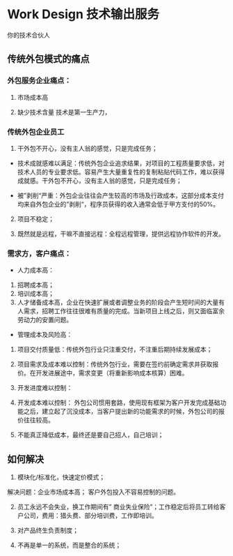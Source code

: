 
# Work Design 技术输出服务


你的技术合伙人

## 传统外包模式的痛点

### 外包服务企业痛点：

1. 市场成本高

2. 缺少技术含量
技术是第一生产力，


### 传统外包企业员工

1. 干外包不开心，没有主人翁的感觉，只是完成任务；
* 技术成就感难以满足：传统外包企业追求结果，对项目的工程质量要求低，对技术人员的专业要求低。容易产生大量重复性的复制粘贴代码工作，难以获得成就感。干外包不开心，没有主人翁的感觉，只是完成任务；

* 被”剥削“严重：外包企业往往会产生较高的市场及行政成本，这部分成本支付均来自外包企业的”剥削“，程序员获得的收入通常会低于甲方支付的50%。

2. 项目不稳定；

3. 既然就是远程，干嘛不直接远程：全程远程管理，提供远程协作软件的开发。

### 需求方，客户痛点：

* 人力成本高：

1. 招聘成本高；
2. 培训成本高；
3. 人才储备成本高，企业在快速扩展或者调整业务的阶段会产生短时间的大量有人需求，招聘工作往往很难有质量的完成。当新项目上线之后，则又面临富余劳动力的安置问题。

* 管理成本及风险高：

1. 项目交付质量低：传统外包行业只注重交付，不注重后期持续发展成本；
2. 项目需求及成本难以控制：传统外包行业，需要在签约前确定需求并获取报价。在开发进展途中，需求变更（将重新影响成本核算）困难。
3. 开发进度难以控制：

4. 开发成本难以控制：
外包公司惯用套路，使用现有框架为客户开发完成基础功能之后，建立起了沉没成本，当客户提出新的功能需求的时候，外包公司的报价往往较高。

5. 不能真正降低成本，最终还是要自己招人，自己培训；


## 如何解决

1. 模块化/标准化，快速定价模式；
 
解决问题：企业市场成本高； 客户外包投入不容易控制的问题。

2. 员工永远不会失业，换工作期间有” 商业失业保险”；工作稳定后将员工转给客户公司，费用：猎头费、部分培训费，工作即培训。

3. 对产品终生负责制度；

4. 不再是单一的系统，而是整合的系统；